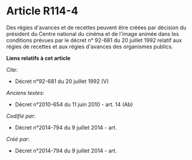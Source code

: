 # Article R114-4

Des régies d'avances et de recettes peuvent être créées par décision du président du Centre national du cinéma et de l'image
animée dans les conditions prévues par le décret n° 92-681 du 20 juillet 1992 relatif aux régies de recettes et aux régies
d'avances des organismes publics.

**Liens relatifs à cet article**

_Cite_:

  - Décret n°92-681 du 20 juillet 1992 (V)

_Anciens textes_:

  - Décret n°2010-654 du 11 juin 2010 - art. 14 (Ab)

_Codifié par_:

  - Décret n°2014-794 du 9 juillet 2014 - art.

_Créé par_:

  - Décret n°2014-794 du 9 juillet 2014 - art.
